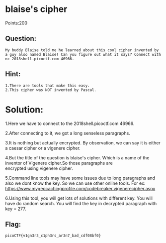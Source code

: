 #  blaise's cipher

Points:200

## Question:

```
My buddy Blaise told me he learned about this cool cipher invented by a guy also named Blaise! Can you figure out what it says? Connect with nc 2018shell.picoctf.com 46966. 
```


## Hint:

```
1.There are tools that make this easy.
2.This cipher was NOT invented by Pascal.
```


# Solution:

  1.Here we have to connect to the 2018shell.picoctf.com 46966.
  
  2.After connecting to it, we got a long senseless paragraphs.
  
  3.It is nothing but actually encrypted. By observation, we can say it is either a caesar cipher or a vigenere cipher.
  
  4.But the title of the question is blaise's cipher. Which is a name of the inventor of Vigenere cipher.So those paragraphs are  
  encrypted using vigenere cipher.
  
  5.Command line tools may have some issues due to long paragraphs and also we dont know the key. So we can use other online 
  tools. For ex: https://www.mygeocachingprofile.com/codebreaker.vigenerecipher.aspx
  
  6.Using this tool, you will get lots of solutions with different key. You will have do random search. You will find the key in 
  decrypted paragraph with key = 277.

## Flag:

```
picoCTF{v1gn3r3_c1ph3rs_ar3n7_bad_cdf08bf0}
```
